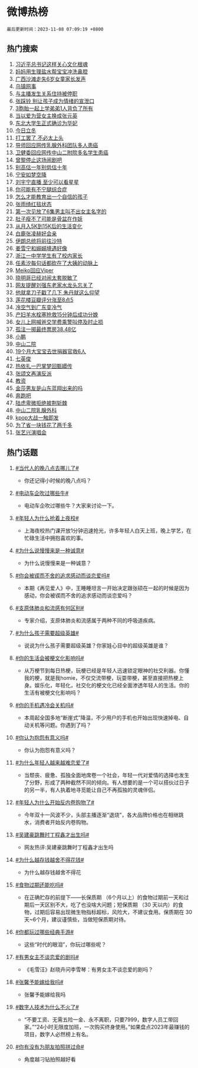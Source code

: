 # 微博热榜

`最后更新时间：2023-11-08 07:09:19 +0800`

## 热门搜索

1. [习近平总书记这样关心文化根魂](https://m.weibo.cn/search?containerid=100103type%3D1%26t%3D10%26q%3D%23%E4%B9%A0%E8%BF%91%E5%B9%B3%E6%80%BB%E4%B9%A6%E8%AE%B0%E8%BF%99%E6%A0%B7%E5%85%B3%E5%BF%83%E6%96%87%E5%8C%96%E6%A0%B9%E9%AD%82%23&stream_entry_id=51&isnewpage=1&extparam=seat%3D1%26stream_entry_id%3D51%26cate%3D10103%26q%3D%2523%25E4%25B9%25A0%25E8%25BF%2591%25E5%25B9%25B3%25E6%2580%25BB%25E4%25B9%25A6%25E8%25AE%25B0%25E8%25BF%2599%25E6%25A0%25B7%25E5%2585%25B3%25E5%25BF%2583%25E6%2596%2587%25E5%258C%2596%25E6%25A0%25B9%25E9%25AD%2582%2523%26filter_type%3Drealtimehot%26c_type%3D51%26pos%3D0%26dgr%3D0%26display_time%3D1699398558%26pre_seqid%3D169939855834401488184)
1. [妈妈用生理盐水帮宝宝冲洗鼻腔](https://m.weibo.cn/search?containerid=100103type%3D1%26t%3D10%26q%3D%E5%A6%88%E5%A6%88%E7%94%A8%E7%94%9F%E7%90%86%E7%9B%90%E6%B0%B4%E5%B8%AE%E5%AE%9D%E5%AE%9D%E5%86%B2%E6%B4%97%E9%BC%BB%E8%85%94&stream_entry_id=31&isnewpage=1&extparam=seat%3D1%26lcate%3D5001%26band_rank%3D1%26filter_type%3Drealtimehot%26c_type%3D31%26stream_entry_id%3D31%26dgr%3D0%26cate%3D5001%26q%3D%25E5%25A6%2588%25E5%25A6%2588%25E7%2594%25A8%25E7%2594%259F%25E7%2590%2586%25E7%259B%2590%25E6%25B0%25B4%25E5%25B8%25AE%25E5%25AE%259D%25E5%25AE%259D%25E5%2586%25B2%25E6%25B4%2597%25E9%25BC%25BB%25E8%2585%2594%26realpos%3D1%26flag%3D2%26pos%3D0%26display_time%3D1699398558%26pre_seqid%3D169939855834401488184)
1. [广西沙滩走失6岁女童家长发声](https://m.weibo.cn/search?containerid=100103type%3D1%26t%3D10%26q%3D%23%E5%B9%BF%E8%A5%BF%E6%B2%99%E6%BB%A9%E8%B5%B0%E5%A4%B16%E5%B2%81%E5%A5%B3%E7%AB%A5%E5%AE%B6%E9%95%BF%E5%8F%91%E5%A3%B0%23&stream_entry_id=31&isnewpage=1&extparam=seat%3D1%26lcate%3D5001%26band_rank%3D2%26filter_type%3Drealtimehot%26c_type%3D31%26stream_entry_id%3D31%26dgr%3D0%26cate%3D5001%26q%3D%2523%25E5%25B9%25BF%25E8%25A5%25BF%25E6%25B2%2599%25E6%25BB%25A9%25E8%25B5%25B0%25E5%25A4%25B16%25E5%25B2%2581%25E5%25A5%25B3%25E7%25AB%25A5%25E5%25AE%25B6%25E9%2595%25BF%25E5%258F%2591%25E5%25A3%25B0%2523%26realpos%3D2%26flag%3D2%26pos%3D1%26display_time%3D1699398558%26pre_seqid%3D169939855834401488184)
1. [乌镇网事](https://m.weibo.cn/search?containerid=100103type%3D1%26t%3D10%26q%3D%23%E4%B9%8C%E9%95%87%E7%BD%91%E4%BA%8B%23&stream_entry_id=31&isnewpage=1&extparam=seat%3D1%26lcate%3D5001%26band_rank%3D3%26filter_type%3Drealtimehot%26c_type%3D31%26stream_entry_id%3D31%26dgr%3D0%26cate%3D5001%26q%3D%2523%25E4%25B9%258C%25E9%2595%2587%25E7%25BD%2591%25E4%25BA%258B%2523%26realpos%3D3%26flag%3D0%26pos%3D2%26display_time%3D1699398558%26pre_seqid%3D169939855834401488184)
1. [与主播发生关系住持被停职](https://m.weibo.cn/search?containerid=100103type%3D1%26t%3D10%26q%3D%23%E4%B8%8E%E4%B8%BB%E6%92%AD%E5%8F%91%E7%94%9F%E5%85%B3%E7%B3%BB%E4%BD%8F%E6%8C%81%E8%A2%AB%E5%81%9C%E8%81%8C%23&stream_entry_id=31&isnewpage=1&extparam=seat%3D1%26lcate%3D5001%26band_rank%3D4%26filter_type%3Drealtimehot%26c_type%3D31%26stream_entry_id%3D31%26dgr%3D0%26cate%3D5001%26q%3D%2523%25E4%25B8%258E%25E4%25B8%25BB%25E6%2592%25AD%25E5%258F%2591%25E7%2594%259F%25E5%2585%25B3%25E7%25B3%25BB%25E4%25BD%258F%25E6%258C%2581%25E8%25A2%25AB%25E5%2581%259C%25E8%2581%258C%2523%26realpos%3D4%26flag%3D2%26pos%3D3%26display_time%3D1699398558%26pre_seqid%3D169939855834401488184)
1. [张踩铃 别让孩子成为情绪的宣泄口](https://m.weibo.cn/search?containerid=100103type%3D1%26t%3D10%26q%3D%E5%BC%A0%E8%B8%A9%E9%93%83+%E5%88%AB%E8%AE%A9%E5%AD%A9%E5%AD%90%E6%88%90%E4%B8%BA%E6%83%85%E7%BB%AA%E7%9A%84%E5%AE%A3%E6%B3%84%E5%8F%A3&stream_entry_id=31&isnewpage=1&extparam=seat%3D1%26lcate%3D5001%26band_rank%3D5%26filter_type%3Drealtimehot%26c_type%3D31%26stream_entry_id%3D31%26dgr%3D0%26cate%3D5001%26q%3D%25E5%25BC%25A0%25E8%25B8%25A9%25E9%2593%2583%2520%25E5%2588%25AB%25E8%25AE%25A9%25E5%25AD%25A9%25E5%25AD%2590%25E6%2588%2590%25E4%25B8%25BA%25E6%2583%2585%25E7%25BB%25AA%25E7%259A%2584%25E5%25AE%25A3%25E6%25B3%2584%25E5%258F%25A3%26realpos%3D5%26flag%3D1%26pos%3D4%26display_time%3D1699398558%26pre_seqid%3D169939855834401488184)
1. [3胞胎一起上学弟弟1人背负了所有](https://m.weibo.cn/search?containerid=100103type%3D1%26t%3D10%26q%3D%233%E8%83%9E%E8%83%8E%E4%B8%80%E8%B5%B7%E4%B8%8A%E5%AD%A6%E5%BC%9F%E5%BC%9F1%E4%BA%BA%E8%83%8C%E8%B4%9F%E4%BA%86%E6%89%80%E6%9C%89%23&stream_entry_id=31&isnewpage=1&extparam=seat%3D1%26lcate%3D5001%26band_rank%3D6%26filter_type%3Drealtimehot%26c_type%3D31%26stream_entry_id%3D31%26dgr%3D0%26cate%3D5001%26q%3D%25233%25E8%2583%259E%25E8%2583%258E%25E4%25B8%2580%25E8%25B5%25B7%25E4%25B8%258A%25E5%25AD%25A6%25E5%25BC%259F%25E5%25BC%259F1%25E4%25BA%25BA%25E8%2583%258C%25E8%25B4%259F%25E4%25BA%2586%25E6%2589%2580%25E6%259C%2589%2523%26realpos%3D6%26flag%3D32768%26pos%3D5%26display_time%3D1699398558%26pre_seqid%3D169939855834401488184)
1. [当以爱为营女主换成张元英](https://m.weibo.cn/search?containerid=100103type%3D1%26t%3D10%26q%3D%23%E5%BD%93%E4%BB%A5%E7%88%B1%E4%B8%BA%E8%90%A5%E5%A5%B3%E4%B8%BB%E6%8D%A2%E6%88%90%E5%BC%A0%E5%85%83%E8%8B%B1%23&stream_entry_id=31&isnewpage=1&extparam=seat%3D1%26lcate%3D5001%26band_rank%3D7%26filter_type%3Drealtimehot%26c_type%3D31%26stream_entry_id%3D31%26dgr%3D0%26cate%3D5001%26q%3D%2523%25E5%25BD%2593%25E4%25BB%25A5%25E7%2588%25B1%25E4%25B8%25BA%25E8%2590%25A5%25E5%25A5%25B3%25E4%25B8%25BB%25E6%258D%25A2%25E6%2588%2590%25E5%25BC%25A0%25E5%2585%2583%25E8%258B%25B1%2523%26realpos%3D7%26flag%3D2%26pos%3D6%26display_time%3D1699398558%26pre_seqid%3D169939855834401488184)
1. [东北大学生正式确诊为华妃](https://m.weibo.cn/search?containerid=100103type%3D1%26t%3D10%26q%3D%23%E4%B8%9C%E5%8C%97%E5%A4%A7%E5%AD%A6%E7%94%9F%E6%AD%A3%E5%BC%8F%E7%A1%AE%E8%AF%8A%E4%B8%BA%E5%8D%8E%E5%A6%83%23&stream_entry_id=31&isnewpage=1&extparam=seat%3D1%26lcate%3D5001%26band_rank%3D8%26filter_type%3Drealtimehot%26c_type%3D31%26stream_entry_id%3D31%26dgr%3D0%26cate%3D5001%26q%3D%2523%25E4%25B8%259C%25E5%258C%2597%25E5%25A4%25A7%25E5%25AD%25A6%25E7%2594%259F%25E6%25AD%25A3%25E5%25BC%258F%25E7%25A1%25AE%25E8%25AF%258A%25E4%25B8%25BA%25E5%258D%258E%25E5%25A6%2583%2523%26realpos%3D8%26flag%3D0%26pos%3D7%26display_time%3D1699398558%26pre_seqid%3D169939855834401488184)
1. [今日立冬](https://m.weibo.cn/search?containerid=100103type%3D1%26t%3D10%26q%3D%E4%BB%8A%E6%97%A5%E7%AB%8B%E5%86%AC&stream_entry_id=31&isnewpage=1&extparam=seat%3D1%26lcate%3D5001%26band_rank%3D9%26filter_type%3Drealtimehot%26c_type%3D31%26stream_entry_id%3D31%26dgr%3D0%26cate%3D5001%26q%3D%25E4%25BB%258A%25E6%2597%25A5%25E7%25AB%258B%25E5%2586%25AC%26realpos%3D9%26flag%3D1%26pos%3D8%26display_time%3D1699398558%26pre_seqid%3D169939855834401488184)
1. [打工罢了 不必太上头](https://m.weibo.cn/search?containerid=100103type%3D1%26t%3D10%26q%3D%E6%89%93%E5%B7%A5%E7%BD%A2%E4%BA%86+%E4%B8%8D%E5%BF%85%E5%A4%AA%E4%B8%8A%E5%A4%B4&stream_entry_id=31&isnewpage=1&extparam=seat%3D1%26lcate%3D5001%26band_rank%3D10%26filter_type%3Drealtimehot%26c_type%3D31%26stream_entry_id%3D31%26dgr%3D0%26cate%3D5001%26q%3D%25E6%2589%2593%25E5%25B7%25A5%25E7%25BD%25A2%25E4%25BA%2586%2520%25E4%25B8%258D%25E5%25BF%2585%25E5%25A4%25AA%25E4%25B8%258A%25E5%25A4%25B4%26realpos%3D10%26flag%3D0%26pos%3D9%26display_time%3D1699398558%26pre_seqid%3D169939855834401488184)
1. [导师回应网传乳腺外科团队多人患癌](https://m.weibo.cn/search?containerid=100103type%3D1%26t%3D10%26q%3D%23%E5%AF%BC%E5%B8%88%E5%9B%9E%E5%BA%94%E7%BD%91%E4%BC%A0%E4%B9%B3%E8%85%BA%E5%A4%96%E7%A7%91%E5%9B%A2%E9%98%9F%E5%A4%9A%E4%BA%BA%E6%82%A3%E7%99%8C%23&stream_entry_id=31&isnewpage=1&extparam=seat%3D1%26lcate%3D5001%26band_rank%3D11%26filter_type%3Drealtimehot%26c_type%3D31%26stream_entry_id%3D31%26dgr%3D0%26cate%3D5001%26q%3D%2523%25E5%25AF%25BC%25E5%25B8%2588%25E5%259B%259E%25E5%25BA%2594%25E7%25BD%2591%25E4%25BC%25A0%25E4%25B9%25B3%25E8%2585%25BA%25E5%25A4%2596%25E7%25A7%2591%25E5%259B%25A2%25E9%2598%259F%25E5%25A4%259A%25E4%25BA%25BA%25E6%2582%25A3%25E7%2599%258C%2523%26realpos%3D11%26flag%3D2%26pos%3D10%26display_time%3D1699398558%26pre_seqid%3D169939855834401488184)
1. [卫健委回应网传中山二附院多名学生患癌](https://m.weibo.cn/search?containerid=100103type%3D1%26t%3D10%26q%3D%23%E5%8D%AB%E5%81%A5%E5%A7%94%E5%9B%9E%E5%BA%94%E7%BD%91%E4%BC%A0%E4%B8%AD%E5%B1%B1%E4%BA%8C%E9%99%84%E9%99%A2%E5%A4%9A%E5%90%8D%E5%AD%A6%E7%94%9F%E6%82%A3%E7%99%8C%23&stream_entry_id=31&isnewpage=1&extparam=seat%3D1%26lcate%3D5001%26band_rank%3D12%26filter_type%3Drealtimehot%26c_type%3D31%26stream_entry_id%3D31%26dgr%3D0%26cate%3D5001%26q%3D%2523%25E5%258D%25AB%25E5%2581%25A5%25E5%25A7%2594%25E5%259B%259E%25E5%25BA%2594%25E7%25BD%2591%25E4%25BC%25A0%25E4%25B8%25AD%25E5%25B1%25B1%25E4%25BA%258C%25E9%2599%2584%25E9%2599%25A2%25E5%25A4%259A%25E5%2590%258D%25E5%25AD%25A6%25E7%2594%259F%25E6%2582%25A3%25E7%2599%258C%2523%26realpos%3D12%26flag%3D2%26pos%3D11%26display_time%3D1699398558%26pre_seqid%3D169939855834401488184)
1. [曾黎停止这场闹剧吧](https://m.weibo.cn/search?containerid=100103type%3D1%26t%3D10%26q%3D%23%E6%9B%BE%E9%BB%8E%E5%81%9C%E6%AD%A2%E8%BF%99%E5%9C%BA%E9%97%B9%E5%89%A7%E5%90%A7%23&stream_entry_id=31&isnewpage=1&extparam=seat%3D1%26lcate%3D5001%26band_rank%3D13%26filter_type%3Drealtimehot%26c_type%3D31%26stream_entry_id%3D31%26dgr%3D0%26cate%3D5001%26q%3D%2523%25E6%259B%25BE%25E9%25BB%258E%25E5%2581%259C%25E6%25AD%25A2%25E8%25BF%2599%25E5%259C%25BA%25E9%2597%25B9%25E5%2589%25A7%25E5%2590%25A7%2523%26realpos%3D13%26flag%3D2%26pos%3D12%26display_time%3D1699398558%26pre_seqid%3D169939855834401488184)
1. [别高估一年别低估十年](https://m.weibo.cn/search?containerid=100103type%3D1%26t%3D10%26q%3D%E5%88%AB%E9%AB%98%E4%BC%B0%E4%B8%80%E5%B9%B4%E5%88%AB%E4%BD%8E%E4%BC%B0%E5%8D%81%E5%B9%B4&stream_entry_id=31&isnewpage=1&extparam=seat%3D1%26lcate%3D5001%26band_rank%3D14%26filter_type%3Drealtimehot%26c_type%3D31%26stream_entry_id%3D31%26dgr%3D0%26cate%3D5001%26q%3D%25E5%2588%25AB%25E9%25AB%2598%25E4%25BC%25B0%25E4%25B8%2580%25E5%25B9%25B4%25E5%2588%25AB%25E4%25BD%258E%25E4%25BC%25B0%25E5%258D%2581%25E5%25B9%25B4%26realpos%3D14%26flag%3D1%26pos%3D13%26display_time%3D1699398558%26pre_seqid%3D169939855834401488184)
1. [宁安如梦空降](https://m.weibo.cn/search?containerid=100103type%3D1%26t%3D10%26q%3D%23%E5%AE%81%E5%AE%89%E5%A6%82%E6%A2%A6%E7%A9%BA%E9%99%8D%23&stream_entry_id=31&isnewpage=1&extparam=seat%3D1%26lcate%3D5001%26band_rank%3D15%26filter_type%3Drealtimehot%26c_type%3D31%26stream_entry_id%3D31%26dgr%3D0%26cate%3D5001%26q%3D%2523%25E5%25AE%2581%25E5%25AE%2589%25E5%25A6%2582%25E6%25A2%25A6%25E7%25A9%25BA%25E9%2599%258D%2523%26realpos%3D15%26flag%3D0%26pos%3D14%26display_time%3D1699398558%26pre_seqid%3D169939855834401488184)
1. [刘宇宁直播 至少可以看星星](https://m.weibo.cn/search?containerid=100103type%3D1%26t%3D10%26q%3D%E5%88%98%E5%AE%87%E5%AE%81%E7%9B%B4%E6%92%AD+%E8%87%B3%E5%B0%91%E5%8F%AF%E4%BB%A5%E7%9C%8B%E6%98%9F%E6%98%9F&stream_entry_id=31&isnewpage=1&extparam=seat%3D1%26lcate%3D5001%26band_rank%3D16%26filter_type%3Drealtimehot%26c_type%3D31%26stream_entry_id%3D31%26dgr%3D0%26cate%3D5001%26q%3D%25E5%2588%2598%25E5%25AE%2587%25E5%25AE%2581%25E7%259B%25B4%25E6%2592%25AD%2520%25E8%2587%25B3%25E5%25B0%2591%25E5%258F%25AF%25E4%25BB%25A5%25E7%259C%258B%25E6%2598%259F%25E6%2598%259F%26realpos%3D16%26flag%3D0%26pos%3D15%26display_time%3D1699398558%26pre_seqid%3D169939855834401488184)
1. [你可能有不宁腿综合症](https://m.weibo.cn/search?containerid=100103type%3D1%26t%3D10%26q%3D%E4%BD%A0%E5%8F%AF%E8%83%BD%E6%9C%89%E4%B8%8D%E5%AE%81%E8%85%BF%E7%BB%BC%E5%90%88%E7%97%87&stream_entry_id=31&isnewpage=1&extparam=seat%3D1%26lcate%3D5001%26band_rank%3D17%26filter_type%3Drealtimehot%26c_type%3D31%26stream_entry_id%3D31%26dgr%3D0%26cate%3D5001%26q%3D%25E4%25BD%25A0%25E5%258F%25AF%25E8%2583%25BD%25E6%259C%2589%25E4%25B8%258D%25E5%25AE%2581%25E8%2585%25BF%25E7%25BB%25BC%25E5%2590%2588%25E7%2597%2587%26realpos%3D17%26flag%3D0%26pos%3D16%26display_time%3D1699398558%26pre_seqid%3D169939855834401488184)
1. [怎么才能教育出一个自信的孩子](https://m.weibo.cn/search?containerid=100103type%3D1%26t%3D10%26q%3D%E6%80%8E%E4%B9%88%E6%89%8D%E8%83%BD%E6%95%99%E8%82%B2%E5%87%BA%E4%B8%80%E4%B8%AA%E8%87%AA%E4%BF%A1%E7%9A%84%E5%AD%A9%E5%AD%90&stream_entry_id=31&isnewpage=1&extparam=seat%3D1%26lcate%3D5001%26band_rank%3D18%26filter_type%3Drealtimehot%26c_type%3D31%26stream_entry_id%3D31%26dgr%3D0%26cate%3D5001%26q%3D%25E6%2580%258E%25E4%25B9%2588%25E6%2589%258D%25E8%2583%25BD%25E6%2595%2599%25E8%2582%25B2%25E5%2587%25BA%25E4%25B8%2580%25E4%25B8%25AA%25E8%2587%25AA%25E4%25BF%25A1%25E7%259A%2584%25E5%25AD%25A9%25E5%25AD%2590%26realpos%3D18%26flag%3D0%26pos%3D17%26display_time%3D1699398558%26pre_seqid%3D169939855834401488184)
1. [张雨绮红毯状态](https://m.weibo.cn/search?containerid=100103type%3D1%26t%3D10%26q%3D%E5%BC%A0%E9%9B%A8%E7%BB%AE%E7%BA%A2%E6%AF%AF%E7%8A%B6%E6%80%81&stream_entry_id=31&isnewpage=1&extparam=seat%3D1%26lcate%3D5001%26band_rank%3D19%26filter_type%3Drealtimehot%26c_type%3D31%26stream_entry_id%3D31%26dgr%3D0%26cate%3D5001%26q%3D%25E5%25BC%25A0%25E9%259B%25A8%25E7%25BB%25AE%25E7%25BA%25A2%25E6%25AF%25AF%25E7%258A%25B6%25E6%2580%2581%26realpos%3D19%26flag%3D1%26pos%3D18%26display_time%3D1699398558%26pre_seqid%3D169939855834401488184)
1. [第一次见放了6集男主叫不出女主名字的](https://m.weibo.cn/search?containerid=100103type%3D1%26t%3D10%26q%3D%23%E7%AC%AC%E4%B8%80%E6%AC%A1%E8%A7%81%E6%94%BE%E4%BA%866%E9%9B%86%E7%94%B7%E4%B8%BB%E5%8F%AB%E4%B8%8D%E5%87%BA%E5%A5%B3%E4%B8%BB%E5%90%8D%E5%AD%97%E7%9A%84%23&stream_entry_id=31&isnewpage=1&extparam=seat%3D1%26lcate%3D5001%26band_rank%3D20%26filter_type%3Drealtimehot%26c_type%3D31%26stream_entry_id%3D31%26dgr%3D0%26cate%3D5001%26q%3D%2523%25E7%25AC%25AC%25E4%25B8%2580%25E6%25AC%25A1%25E8%25A7%2581%25E6%2594%25BE%25E4%25BA%25866%25E9%259B%2586%25E7%2594%25B7%25E4%25B8%25BB%25E5%258F%25AB%25E4%25B8%258D%25E5%2587%25BA%25E5%25A5%25B3%25E4%25B8%25BB%25E5%2590%258D%25E5%25AD%2597%25E7%259A%2584%2523%26realpos%3D20%26flag%3D0%26pos%3D19%26display_time%3D1699398558%26pre_seqid%3D169939855834401488184)
1. [肚子瘦不了可能是骨盆在作妖](https://m.weibo.cn/search?containerid=100103type%3D1%26t%3D10%26q%3D%23%E8%82%9A%E5%AD%90%E7%98%A6%E4%B8%8D%E4%BA%86%E5%8F%AF%E8%83%BD%E6%98%AF%E9%AA%A8%E7%9B%86%E5%9C%A8%E4%BD%9C%E5%A6%96%23&stream_entry_id=31&isnewpage=1&extparam=seat%3D1%26lcate%3D5001%26band_rank%3D21%26filter_type%3Drealtimehot%26c_type%3D31%26stream_entry_id%3D31%26dgr%3D0%26cate%3D5001%26q%3D%2523%25E8%2582%259A%25E5%25AD%2590%25E7%2598%25A6%25E4%25B8%258D%25E4%25BA%2586%25E5%258F%25AF%25E8%2583%25BD%25E6%2598%25AF%25E9%25AA%25A8%25E7%259B%2586%25E5%259C%25A8%25E4%25BD%259C%25E5%25A6%2596%2523%26realpos%3D21%26flag%3D0%26pos%3D20%26display_time%3D1699398558%26pre_seqid%3D169939855834401488184)
1. [从月入5K到15K后的生活变化](https://m.weibo.cn/search?containerid=100103type%3D1%26t%3D10%26q%3D%23%E4%BB%8E%E6%9C%88%E5%85%A55K%E5%88%B015K%E5%90%8E%E7%9A%84%E7%94%9F%E6%B4%BB%E5%8F%98%E5%8C%96%23&stream_entry_id=31&isnewpage=1&extparam=seat%3D1%26lcate%3D5001%26band_rank%3D22%26filter_type%3Drealtimehot%26c_type%3D31%26stream_entry_id%3D31%26dgr%3D0%26cate%3D5001%26q%3D%2523%25E4%25BB%258E%25E6%259C%2588%25E5%2585%25A55K%25E5%2588%25B015K%25E5%2590%258E%25E7%259A%2584%25E7%2594%259F%25E6%25B4%25BB%25E5%258F%2598%25E5%258C%2596%2523%26realpos%3D22%26flag%3D0%26pos%3D21%26display_time%3D1699398558%26pre_seqid%3D169939855834401488184)
1. [白鹿张凌赫好会亲](https://m.weibo.cn/search?containerid=100103type%3D1%26t%3D10%26q%3D%23%E7%99%BD%E9%B9%BF%E5%BC%A0%E5%87%8C%E8%B5%AB%E5%A5%BD%E4%BC%9A%E4%BA%B2%23&stream_entry_id=31&isnewpage=1&extparam=seat%3D1%26lcate%3D5001%26band_rank%3D23%26filter_type%3Drealtimehot%26c_type%3D31%26stream_entry_id%3D31%26dgr%3D0%26cate%3D5001%26q%3D%2523%25E7%2599%25BD%25E9%25B9%25BF%25E5%25BC%25A0%25E5%2587%258C%25E8%25B5%25AB%25E5%25A5%25BD%25E4%25BC%259A%25E4%25BA%25B2%2523%26realpos%3D23%26flag%3D0%26pos%3D22%26display_time%3D1699398558%26pre_seqid%3D169939855834401488184)
1. [伊朗总统将前往沙特](https://m.weibo.cn/search?containerid=100103type%3D1%26t%3D10%26q%3D%23%E4%BC%8A%E6%9C%97%E6%80%BB%E7%BB%9F%E5%B0%86%E5%89%8D%E5%BE%80%E6%B2%99%E7%89%B9%23&stream_entry_id=31&isnewpage=1&extparam=seat%3D1%26lcate%3D5001%26band_rank%3D24%26filter_type%3Drealtimehot%26c_type%3D31%26stream_entry_id%3D31%26dgr%3D0%26cate%3D5001%26q%3D%2523%25E4%25BC%258A%25E6%259C%2597%25E6%2580%25BB%25E7%25BB%259F%25E5%25B0%2586%25E5%2589%258D%25E5%25BE%2580%25E6%25B2%2599%25E7%2589%25B9%2523%26realpos%3D24%26flag%3D0%26pos%3D23%26display_time%3D1699398558%26pre_seqid%3D169939855834401488184)
1. [姜雪宁和嫋嫋境遇好像](https://m.weibo.cn/search?containerid=100103type%3D1%26t%3D10%26q%3D%23%E5%A7%9C%E9%9B%AA%E5%AE%81%E5%92%8C%E5%AB%8B%E5%AB%8B%E5%A2%83%E9%81%87%E5%A5%BD%E5%83%8F%23&stream_entry_id=31&isnewpage=1&extparam=seat%3D1%26lcate%3D5001%26band_rank%3D25%26filter_type%3Drealtimehot%26c_type%3D31%26stream_entry_id%3D31%26dgr%3D0%26cate%3D5001%26q%3D%2523%25E5%25A7%259C%25E9%259B%25AA%25E5%25AE%2581%25E5%2592%258C%25E5%25AB%258B%25E5%25AB%258B%25E5%25A2%2583%25E9%2581%2587%25E5%25A5%25BD%25E5%2583%258F%2523%26realpos%3D25%26flag%3D0%26pos%3D24%26display_time%3D1699398558%26pre_seqid%3D169939855834401488184)
1. [浙江一中学学生有了校内家长](https://m.weibo.cn/search?containerid=100103type%3D1%26t%3D10%26q%3D%23%E6%B5%99%E6%B1%9F%E4%B8%80%E4%B8%AD%E5%AD%A6%E5%AD%A6%E7%94%9F%E6%9C%89%E4%BA%86%E6%A0%A1%E5%86%85%E5%AE%B6%E9%95%BF%23&stream_entry_id=31&isnewpage=1&extparam=seat%3D1%26lcate%3D5001%26band_rank%3D26%26filter_type%3Drealtimehot%26c_type%3D31%26stream_entry_id%3D31%26dgr%3D0%26cate%3D5001%26q%3D%2523%25E6%25B5%2599%25E6%25B1%259F%25E4%25B8%2580%25E4%25B8%25AD%25E5%25AD%25A6%25E5%25AD%25A6%25E7%2594%259F%25E6%259C%2589%25E4%25BA%2586%25E6%25A0%25A1%25E5%2586%2585%25E5%25AE%25B6%25E9%2595%25BF%2523%26realpos%3D26%26flag%3D32768%26pos%3D25%26display_time%3D1699398558%26pre_seqid%3D169939855834401488184)
1. [任素汐每句话都砍在了大姨的动脉上](https://m.weibo.cn/search?containerid=100103type%3D1%26t%3D10%26q%3D%E4%BB%BB%E7%B4%A0%E6%B1%90%E6%AF%8F%E5%8F%A5%E8%AF%9D%E9%83%BD%E7%A0%8D%E5%9C%A8%E4%BA%86%E5%A4%A7%E5%A7%A8%E7%9A%84%E5%8A%A8%E8%84%89%E4%B8%8A&stream_entry_id=31&isnewpage=1&extparam=seat%3D1%26lcate%3D5001%26band_rank%3D27%26filter_type%3Drealtimehot%26c_type%3D31%26stream_entry_id%3D31%26dgr%3D0%26cate%3D5001%26q%3D%25E4%25BB%25BB%25E7%25B4%25A0%25E6%25B1%2590%25E6%25AF%258F%25E5%258F%25A5%25E8%25AF%259D%25E9%2583%25BD%25E7%25A0%258D%25E5%259C%25A8%25E4%25BA%2586%25E5%25A4%25A7%25E5%25A7%25A8%25E7%259A%2584%25E5%258A%25A8%25E8%2584%2589%25E4%25B8%258A%26realpos%3D27%26flag%3D1%26pos%3D26%26display_time%3D1699398558%26pre_seqid%3D169939855834401488184)
1. [Meiko回应Viper](https://m.weibo.cn/search?containerid=100103type%3D1%26t%3D10%26q%3D%23Meiko%E5%9B%9E%E5%BA%94Viper%23&stream_entry_id=31&isnewpage=1&extparam=seat%3D1%26lcate%3D5001%26band_rank%3D28%26filter_type%3Drealtimehot%26c_type%3D31%26stream_entry_id%3D31%26dgr%3D0%26cate%3D5001%26q%3D%2523Meiko%25E5%259B%259E%25E5%25BA%2594Viper%2523%26realpos%3D28%26flag%3D0%26pos%3D27%26display_time%3D1699398558%26pre_seqid%3D169939855834401488184)
1. [晓明哥已经对闹太套脱敏了](https://m.weibo.cn/search?containerid=100103type%3D1%26t%3D10%26q%3D%E6%99%93%E6%98%8E%E5%93%A5%E5%B7%B2%E7%BB%8F%E5%AF%B9%E9%97%B9%E5%A4%AA%E5%A5%97%E8%84%B1%E6%95%8F%E4%BA%86&stream_entry_id=31&isnewpage=1&extparam=seat%3D1%26lcate%3D5001%26band_rank%3D29%26filter_type%3Drealtimehot%26c_type%3D31%26stream_entry_id%3D31%26dgr%3D0%26cate%3D5001%26q%3D%25E6%2599%2593%25E6%2598%258E%25E5%2593%25A5%25E5%25B7%25B2%25E7%25BB%258F%25E5%25AF%25B9%25E9%2597%25B9%25E5%25A4%25AA%25E5%25A5%2597%25E8%2584%25B1%25E6%2595%258F%25E4%25BA%2586%26realpos%3D29%26flag%3D0%26pos%3D28%26display_time%3D1699398558%26pre_seqid%3D169939855834401488184)
1. [网友提醒刘强东老家水龙头忘关了](https://m.weibo.cn/search?containerid=100103type%3D1%26t%3D10%26q%3D%23%E7%BD%91%E5%8F%8B%E6%8F%90%E9%86%92%E5%88%98%E5%BC%BA%E4%B8%9C%E8%80%81%E5%AE%B6%E6%B0%B4%E9%BE%99%E5%A4%B4%E5%BF%98%E5%85%B3%E4%BA%86%23&stream_entry_id=31&isnewpage=1&extparam=seat%3D1%26lcate%3D5001%26band_rank%3D30%26filter_type%3Drealtimehot%26c_type%3D31%26stream_entry_id%3D31%26dgr%3D0%26cate%3D5001%26q%3D%2523%25E7%25BD%2591%25E5%258F%258B%25E6%258F%2590%25E9%2586%2592%25E5%2588%2598%25E5%25BC%25BA%25E4%25B8%259C%25E8%2580%2581%25E5%25AE%25B6%25E6%25B0%25B4%25E9%25BE%2599%25E5%25A4%25B4%25E5%25BF%2598%25E5%2585%25B3%25E4%25BA%2586%2523%26realpos%3D30%26flag%3D0%26pos%3D29%26display_time%3D1699398558%26pre_seqid%3D169939855834401488184)
1. [他就拿刀子戳了几下 朱丹就这么仰望](https://m.weibo.cn/search?containerid=100103type%3D1%26t%3D10%26q%3D%E4%BB%96%E5%B0%B1%E6%8B%BF%E5%88%80%E5%AD%90%E6%88%B3%E4%BA%86%E5%87%A0%E4%B8%8B+%E6%9C%B1%E4%B8%B9%E5%B0%B1%E8%BF%99%E4%B9%88%E4%BB%B0%E6%9C%9B&stream_entry_id=31&isnewpage=1&extparam=seat%3D1%26lcate%3D5001%26band_rank%3D31%26filter_type%3Drealtimehot%26c_type%3D31%26stream_entry_id%3D31%26dgr%3D0%26cate%3D5001%26q%3D%25E4%25BB%2596%25E5%25B0%25B1%25E6%258B%25BF%25E5%2588%2580%25E5%25AD%2590%25E6%2588%25B3%25E4%25BA%2586%25E5%2587%25A0%25E4%25B8%258B%2520%25E6%259C%25B1%25E4%25B8%25B9%25E5%25B0%25B1%25E8%25BF%2599%25E4%25B9%2588%25E4%25BB%25B0%25E6%259C%259B%26realpos%3D31%26flag%3D0%26pos%3D30%26display_time%3D1699398558%26pre_seqid%3D169939855834401488184)
1. [莲花楼豆瓣评分涨至8点5](https://m.weibo.cn/search?containerid=100103type%3D1%26t%3D10%26q%3D%E8%8E%B2%E8%8A%B1%E6%A5%BC%E8%B1%86%E7%93%A3%E8%AF%84%E5%88%86%E6%B6%A8%E8%87%B38%E7%82%B95&stream_entry_id=31&isnewpage=1&extparam=seat%3D1%26lcate%3D5001%26band_rank%3D32%26filter_type%3Drealtimehot%26c_type%3D31%26stream_entry_id%3D31%26dgr%3D0%26cate%3D5001%26q%3D%25E8%258E%25B2%25E8%258A%25B1%25E6%25A5%25BC%25E8%25B1%2586%25E7%2593%25A3%25E8%25AF%2584%25E5%2588%2586%25E6%25B6%25A8%25E8%2587%25B38%25E7%2582%25B95%26realpos%3D32%26flag%3D0%26pos%3D31%26display_time%3D1699398558%26pre_seqid%3D169939855834401488184)
1. [冷空气到广东变冷气](https://m.weibo.cn/search?containerid=100103type%3D1%26t%3D10%26q%3D%23%E5%86%B7%E7%A9%BA%E6%B0%94%E5%88%B0%E5%B9%BF%E4%B8%9C%E5%8F%98%E5%86%B7%E6%B0%94%23&stream_entry_id=31&isnewpage=1&extparam=seat%3D1%26lcate%3D5001%26band_rank%3D33%26filter_type%3Drealtimehot%26c_type%3D31%26stream_entry_id%3D31%26dgr%3D0%26cate%3D5001%26q%3D%2523%25E5%2586%25B7%25E7%25A9%25BA%25E6%25B0%2594%25E5%2588%25B0%25E5%25B9%25BF%25E4%25B8%259C%25E5%258F%2598%25E5%2586%25B7%25E6%25B0%2594%2523%26realpos%3D33%26flag%3D0%26pos%3D32%26display_time%3D1699398558%26pre_seqid%3D169939855834401488184)
1. [产妇羊水栓塞抢救15分钟后成功分娩](https://m.weibo.cn/search?containerid=100103type%3D1%26t%3D10%26q%3D%23%E4%BA%A7%E5%A6%87%E7%BE%8A%E6%B0%B4%E6%A0%93%E5%A1%9E%E6%8A%A2%E6%95%9115%E5%88%86%E9%92%9F%E5%90%8E%E6%88%90%E5%8A%9F%E5%88%86%E5%A8%A9%23&stream_entry_id=31&isnewpage=1&extparam=seat%3D1%26lcate%3D5001%26band_rank%3D34%26filter_type%3Drealtimehot%26c_type%3D31%26stream_entry_id%3D31%26dgr%3D0%26cate%3D5001%26q%3D%2523%25E4%25BA%25A7%25E5%25A6%2587%25E7%25BE%258A%25E6%25B0%25B4%25E6%25A0%2593%25E5%25A1%259E%25E6%258A%25A2%25E6%2595%259115%25E5%2588%2586%25E9%2592%259F%25E5%2590%258E%25E6%2588%2590%25E5%258A%259F%25E5%2588%2586%25E5%25A8%25A9%2523%26realpos%3D34%26flag%3D32768%26pos%3D33%26display_time%3D1699398558%26pre_seqid%3D169939855834401488184)
1. [女儿上网喊爸交学费乘警叫停及时止损](https://m.weibo.cn/search?containerid=100103type%3D1%26t%3D10%26q%3D%23%E5%A5%B3%E5%84%BF%E4%B8%8A%E7%BD%91%E5%96%8A%E7%88%B8%E4%BA%A4%E5%AD%A6%E8%B4%B9%E4%B9%98%E8%AD%A6%E5%8F%AB%E5%81%9C%E5%8F%8A%E6%97%B6%E6%AD%A2%E6%8D%9F%23&stream_entry_id=31&isnewpage=1&extparam=seat%3D1%26lcate%3D5001%26band_rank%3D35%26filter_type%3Drealtimehot%26c_type%3D31%26stream_entry_id%3D31%26dgr%3D0%26cate%3D5001%26q%3D%2523%25E5%25A5%25B3%25E5%2584%25BF%25E4%25B8%258A%25E7%25BD%2591%25E5%2596%258A%25E7%2588%25B8%25E4%25BA%25A4%25E5%25AD%25A6%25E8%25B4%25B9%25E4%25B9%2598%25E8%25AD%25A6%25E5%258F%25AB%25E5%2581%259C%25E5%258F%258A%25E6%2597%25B6%25E6%25AD%25A2%25E6%258D%259F%2523%26realpos%3D35%26flag%3D32768%26pos%3D34%26display_time%3D1699398558%26pre_seqid%3D169939855834401488184)
1. [孤注一掷最终票房38.48亿](https://m.weibo.cn/search?containerid=100103type%3D1%26t%3D10%26q%3D%23%E5%AD%A4%E6%B3%A8%E4%B8%80%E6%8E%B7%E6%9C%80%E7%BB%88%E7%A5%A8%E6%88%BF38.48%E4%BA%BF%23&stream_entry_id=31&isnewpage=1&extparam=seat%3D1%26lcate%3D5001%26band_rank%3D36%26filter_type%3Drealtimehot%26c_type%3D31%26stream_entry_id%3D31%26dgr%3D0%26cate%3D5001%26q%3D%2523%25E5%25AD%25A4%25E6%25B3%25A8%25E4%25B8%2580%25E6%258E%25B7%25E6%259C%2580%25E7%25BB%2588%25E7%25A5%25A8%25E6%2588%25BF38.48%25E4%25BA%25BF%2523%26realpos%3D36%26flag%3D0%26pos%3D35%26display_time%3D1699398558%26pre_seqid%3D169939855834401488184)
1. [小鹏](https://m.weibo.cn/search?containerid=100103type%3D1%26t%3D10%26q%3D%E5%B0%8F%E9%B9%8F&stream_entry_id=31&isnewpage=1&extparam=seat%3D1%26lcate%3D5001%26band_rank%3D37%26filter_type%3Drealtimehot%26c_type%3D31%26stream_entry_id%3D31%26dgr%3D0%26cate%3D5001%26q%3D%25E5%25B0%258F%25E9%25B9%258F%26realpos%3D37%26flag%3D0%26pos%3D36%26display_time%3D1699398558%26pre_seqid%3D169939855834401488184)
1. [中山二院](https://m.weibo.cn/search?containerid=100103type%3D1%26t%3D10%26q%3D%E4%B8%AD%E5%B1%B1%E4%BA%8C%E9%99%A2&stream_entry_id=31&isnewpage=1&extparam=seat%3D1%26lcate%3D5001%26band_rank%3D38%26filter_type%3Drealtimehot%26c_type%3D31%26stream_entry_id%3D31%26dgr%3D0%26cate%3D5001%26q%3D%25E4%25B8%25AD%25E5%25B1%25B1%25E4%25BA%258C%25E9%2599%25A2%26realpos%3D38%26flag%3D0%26pos%3D37%26display_time%3D1699398558%26pre_seqid%3D169939855834401488184)
1. [19个月大宝宝去世捐器官救6人](https://m.weibo.cn/search?containerid=100103type%3D1%26t%3D10%26q%3D%2319%E4%B8%AA%E6%9C%88%E5%A4%A7%E5%AE%9D%E5%AE%9D%E5%8E%BB%E4%B8%96%E6%8D%90%E5%99%A8%E5%AE%98%E6%95%916%E4%BA%BA%23&stream_entry_id=31&isnewpage=1&extparam=seat%3D1%26lcate%3D5001%26band_rank%3D39%26filter_type%3Drealtimehot%26c_type%3D31%26stream_entry_id%3D31%26dgr%3D0%26cate%3D5001%26q%3D%252319%25E4%25B8%25AA%25E6%259C%2588%25E5%25A4%25A7%25E5%25AE%259D%25E5%25AE%259D%25E5%258E%25BB%25E4%25B8%2596%25E6%258D%2590%25E5%2599%25A8%25E5%25AE%2598%25E6%2595%25916%25E4%25BA%25BA%2523%26realpos%3D39%26flag%3D32768%26pos%3D38%26display_time%3D1699398558%26pre_seqid%3D169939855834401488184)
1. [七英俊](https://m.weibo.cn/search?containerid=100103type%3D1%26t%3D10%26q%3D%E4%B8%83%E8%8B%B1%E4%BF%8A&stream_entry_id=31&isnewpage=1&extparam=seat%3D1%26lcate%3D5001%26band_rank%3D40%26filter_type%3Drealtimehot%26c_type%3D31%26stream_entry_id%3D31%26dgr%3D0%26cate%3D5001%26q%3D%25E4%25B8%2583%25E8%258B%25B1%25E4%25BF%258A%26realpos%3D40%26flag%3D0%26pos%3D39%26display_time%3D1699398558%26pre_seqid%3D169939855834401488184)
1. [热依扎一巴掌梦回甄嬛传](https://m.weibo.cn/search?containerid=100103type%3D1%26t%3D10%26q%3D%23%E7%83%AD%E4%BE%9D%E6%89%8E%E4%B8%80%E5%B7%B4%E6%8E%8C%E6%A2%A6%E5%9B%9E%E7%94%84%E5%AC%9B%E4%BC%A0%23&stream_entry_id=31&isnewpage=1&extparam=seat%3D1%26lcate%3D5001%26band_rank%3D41%26filter_type%3Drealtimehot%26c_type%3D31%26stream_entry_id%3D31%26dgr%3D0%26cate%3D5001%26q%3D%2523%25E7%2583%25AD%25E4%25BE%259D%25E6%2589%258E%25E4%25B8%2580%25E5%25B7%25B4%25E6%258E%258C%25E6%25A2%25A6%25E5%259B%259E%25E7%2594%2584%25E5%25AC%259B%25E4%25BC%25A0%2523%26realpos%3D41%26flag%3D0%26pos%3D40%26display_time%3D1699398558%26pre_seqid%3D169939855834401488184)
1. [张颂文再演反派](https://m.weibo.cn/search?containerid=100103type%3D1%26t%3D10%26q%3D%23%E5%BC%A0%E9%A2%82%E6%96%87%E5%86%8D%E6%BC%94%E5%8F%8D%E6%B4%BE%23&stream_entry_id=31&isnewpage=1&extparam=seat%3D1%26lcate%3D5001%26band_rank%3D42%26filter_type%3Drealtimehot%26c_type%3D31%26stream_entry_id%3D31%26dgr%3D0%26cate%3D5001%26q%3D%2523%25E5%25BC%25A0%25E9%25A2%2582%25E6%2596%2587%25E5%2586%258D%25E6%25BC%2594%25E5%258F%258D%25E6%25B4%25BE%2523%26realpos%3D42%26flag%3D0%26pos%3D41%26display_time%3D1699398558%26pre_seqid%3D169939855834401488184)
1. [教资](https://m.weibo.cn/search?containerid=100103type%3D1%26t%3D10%26q%3D%E6%95%99%E8%B5%84&stream_entry_id=31&isnewpage=1&extparam=seat%3D1%26lcate%3D5001%26band_rank%3D43%26filter_type%3Drealtimehot%26c_type%3D31%26stream_entry_id%3D31%26dgr%3D0%26cate%3D5001%26q%3D%25E6%2595%2599%25E8%25B5%2584%26realpos%3D43%26flag%3D0%26pos%3D42%26display_time%3D1699398558%26pre_seqid%3D169939855834401488184)
1. [金莎男友是山东蓝翔出来的吗](https://m.weibo.cn/search?containerid=100103type%3D1%26t%3D10%26q%3D%23%E9%87%91%E8%8E%8E%E7%94%B7%E5%8F%8B%E6%98%AF%E5%B1%B1%E4%B8%9C%E8%93%9D%E7%BF%94%E5%87%BA%E6%9D%A5%E7%9A%84%E5%90%97%23&stream_entry_id=31&isnewpage=1&extparam=seat%3D1%26lcate%3D5001%26band_rank%3D44%26filter_type%3Drealtimehot%26c_type%3D31%26stream_entry_id%3D31%26dgr%3D0%26cate%3D5001%26q%3D%2523%25E9%2587%2591%25E8%258E%258E%25E7%2594%25B7%25E5%258F%258B%25E6%2598%25AF%25E5%25B1%25B1%25E4%25B8%259C%25E8%2593%259D%25E7%25BF%2594%25E5%2587%25BA%25E6%259D%25A5%25E7%259A%2584%25E5%2590%2597%2523%26realpos%3D44%26flag%3D0%26pos%3D43%26display_time%3D1699398558%26pre_seqid%3D169939855834401488184)
1. [奔跑吧](https://m.weibo.cn/search?containerid=100103type%3D1%26t%3D10%26q%3D%E5%A5%94%E8%B7%91%E5%90%A7&stream_entry_id=31&isnewpage=1&extparam=seat%3D1%26lcate%3D5001%26band_rank%3D45%26filter_type%3Drealtimehot%26c_type%3D31%26stream_entry_id%3D31%26dgr%3D0%26cate%3D5001%26q%3D%25E5%25A5%2594%25E8%25B7%2591%25E5%2590%25A7%26realpos%3D45%26flag%3D0%26pos%3D44%26display_time%3D1699398558%26pre_seqid%3D169939855834401488184)
1. [陆虎卑微拒绝披荆斩棘](https://m.weibo.cn/search?containerid=100103type%3D1%26t%3D10%26q%3D%23%E9%99%86%E8%99%8E%E5%8D%91%E5%BE%AE%E6%8B%92%E7%BB%9D%E6%8A%AB%E8%8D%86%E6%96%A9%E6%A3%98%23&stream_entry_id=31&isnewpage=1&extparam=seat%3D1%26lcate%3D5001%26band_rank%3D46%26filter_type%3Drealtimehot%26c_type%3D31%26stream_entry_id%3D31%26dgr%3D0%26cate%3D5001%26q%3D%2523%25E9%2599%2586%25E8%2599%258E%25E5%258D%2591%25E5%25BE%25AE%25E6%258B%2592%25E7%25BB%259D%25E6%258A%25AB%25E8%258D%2586%25E6%2596%25A9%25E6%25A3%2598%2523%26realpos%3D46%26flag%3D0%26pos%3D45%26display_time%3D1699398558%26pre_seqid%3D169939855834401488184)
1. [中山二院乳腺外科](https://m.weibo.cn/search?containerid=100103type%3D1%26t%3D10%26q%3D%23%E4%B8%AD%E5%B1%B1%E4%BA%8C%E9%99%A2%E4%B9%B3%E8%85%BA%E5%A4%96%E7%A7%91%23&stream_entry_id=31&isnewpage=1&extparam=seat%3D1%26lcate%3D5001%26band_rank%3D47%26filter_type%3Drealtimehot%26c_type%3D31%26stream_entry_id%3D31%26dgr%3D0%26cate%3D5001%26q%3D%2523%25E4%25B8%25AD%25E5%25B1%25B1%25E4%25BA%258C%25E9%2599%25A2%25E4%25B9%25B3%25E8%2585%25BA%25E5%25A4%2596%25E7%25A7%2591%2523%26realpos%3D47%26flag%3D0%26pos%3D46%26display_time%3D1699398558%26pre_seqid%3D169939855834401488184)
1. [kpop大战一触即发](https://m.weibo.cn/search?containerid=100103type%3D1%26t%3D10%26q%3D%23kpop%E5%A4%A7%E6%88%98%E4%B8%80%E8%A7%A6%E5%8D%B3%E5%8F%91%23&stream_entry_id=31&isnewpage=1&extparam=seat%3D1%26lcate%3D5001%26band_rank%3D48%26filter_type%3Drealtimehot%26c_type%3D31%26stream_entry_id%3D31%26dgr%3D0%26cate%3D5001%26q%3D%2523kpop%25E5%25A4%25A7%25E6%2588%2598%25E4%25B8%2580%25E8%25A7%25A6%25E5%258D%25B3%25E5%258F%2591%2523%26realpos%3D48%26flag%3D0%26pos%3D47%26display_time%3D1699398558%26pre_seqid%3D169939855834401488184)
1. [为了省一块钱花了两千多](https://m.weibo.cn/search?containerid=100103type%3D1%26t%3D10%26q%3D%23%E4%B8%BA%E4%BA%86%E7%9C%81%E4%B8%80%E5%9D%97%E9%92%B1%E8%8A%B1%E4%BA%86%E4%B8%A4%E5%8D%83%E5%A4%9A%23&stream_entry_id=31&isnewpage=1&extparam=seat%3D1%26lcate%3D5001%26band_rank%3D49%26filter_type%3Drealtimehot%26c_type%3D31%26stream_entry_id%3D31%26dgr%3D0%26cate%3D5001%26q%3D%2523%25E4%25B8%25BA%25E4%25BA%2586%25E7%259C%2581%25E4%25B8%2580%25E5%259D%2597%25E9%2592%25B1%25E8%258A%25B1%25E4%25BA%2586%25E4%25B8%25A4%25E5%258D%2583%25E5%25A4%259A%2523%26realpos%3D49%26flag%3D0%26pos%3D48%26display_time%3D1699398558%26pre_seqid%3D169939855834401488184)
1. [张艺兴演唱会](https://m.weibo.cn/search?containerid=100103type%3D1%26t%3D10%26q%3D%E5%BC%A0%E8%89%BA%E5%85%B4%E6%BC%94%E5%94%B1%E4%BC%9A&stream_entry_id=31&isnewpage=1&extparam=seat%3D1%26lcate%3D5001%26band_rank%3D50%26filter_type%3Drealtimehot%26c_type%3D31%26stream_entry_id%3D31%26dgr%3D0%26cate%3D5001%26q%3D%25E5%25BC%25A0%25E8%2589%25BA%25E5%2585%25B4%25E6%25BC%2594%25E5%2594%25B1%25E4%25BC%259A%26realpos%3D50%26flag%3D0%26pos%3D49%26display_time%3D1699398558%26pre_seqid%3D169939855834401488184)

## 热门话题

1. [#当代人的晚八点去哪儿了#](https://m.weibo.cn/search?containerid=231522type%3D1%26t%3D10%26q%3D%23%E5%BD%93%E4%BB%A3%E4%BA%BA%E7%9A%84%E6%99%9A%E5%85%AB%E7%82%B9%E5%8E%BB%E5%93%AA%E5%84%BF%E4%BA%86%23&stream_entry_id=128&isnewpage=1&extparam=seat%3D1%26lcate%3D5004%26unitid%3D1699235229532%26c_type%3D128%26dgr%3D0%26pos%3D1-0-0%26cate%3D5004%26display_time%3D1699398559%26pre_seqid%3D169939855940591402167)
    - 你还记得小时候的晚八点吗？

1. [#电动车企吹过哪些牛#](https://m.weibo.cn/search?containerid=231522type%3D1%26t%3D10%26q%3D%23%E7%94%B5%E5%8A%A8%E8%BD%A6%E4%BC%81%E5%90%B9%E8%BF%87%E5%93%AA%E4%BA%9B%E7%89%9B%23&stream_entry_id=128&isnewpage=1&extparam=seat%3D1%26lcate%3D5004%26unitid%3D1699348976994%26c_type%3D128%26dgr%3D0%26pos%3D1-0-1%26cate%3D5004%26display_time%3D1699398559%26pre_seqid%3D169939855940591402167)
    - 电动车企吹过哪些牛？大家来讨论一下。

1. [#年轻人为什么抢着上夜校#](https://m.weibo.cn/search?containerid=231522type%3D1%26t%3D10%26q%3D%23%E5%B9%B4%E8%BD%BB%E4%BA%BA%E4%B8%BA%E4%BB%80%E4%B9%88%E6%8A%A2%E7%9D%80%E4%B8%8A%E5%A4%9C%E6%A0%A1%23&stream_entry_id=128&isnewpage=1&extparam=seat%3D1%26lcate%3D5004%26unitid%3D1699231303005%26c_type%3D128%26dgr%3D0%26pos%3D1-0-2%26cate%3D5004%26display_time%3D1699398559%26pre_seqid%3D169939855940591402167)
    - 上海夜校热门课开放1分钟迅速抢光，许多年轻人白天上班，晚上学艺，在忙碌生活中拥抱喜欢的事。

1. [#为什么说慢慢来是一种诚意#](https://m.weibo.cn/search?containerid=231522type%3D1%26t%3D10%26q%3D%23%E4%B8%BA%E4%BB%80%E4%B9%88%E8%AF%B4%E6%85%A2%E6%85%A2%E6%9D%A5%E6%98%AF%E4%B8%80%E7%A7%8D%E8%AF%9A%E6%84%8F%23&stream_entry_id=128&isnewpage=1&extparam=seat%3D1%26lcate%3D5004%26unitid%3D1699284770361%26c_type%3D128%26dgr%3D0%26pos%3D1-0-3%26cate%3D5004%26display_time%3D1699398559%26pre_seqid%3D169939855940591402167)
    - 为什么说慢慢来是一种诚意？

1. [#你会被锲而不舍的追求感动而谈恋爱吗#](https://m.weibo.cn/search?containerid=231522type%3D1%26t%3D10%26q%3D%23%E4%BD%A0%E4%BC%9A%E8%A2%AB%E9%94%B2%E8%80%8C%E4%B8%8D%E8%88%8D%E7%9A%84%E8%BF%BD%E6%B1%82%E6%84%9F%E5%8A%A8%E8%80%8C%E8%B0%88%E6%81%8B%E7%88%B1%E5%90%97%23&stream_entry_id=128&isnewpage=1&extparam=seat%3D1%26lcate%3D5004%26unitid%3D1699339103320%26c_type%3D128%26dgr%3D0%26pos%3D1-0-4%26cate%3D5004%26display_time%3D1699398559%26pre_seqid%3D169939855940591402167)
    - 本期《再见爱人》中，王睡睡坦言一开始决定跟张硕在一起的时候是因为感动，你会被锲而不舍的追求感动而谈恋爱吗？

1. [#支原体肺炎和流感有何区别#](https://m.weibo.cn/search?containerid=231522type%3D1%26t%3D10%26q%3D%23%E6%94%AF%E5%8E%9F%E4%BD%93%E8%82%BA%E7%82%8E%E5%92%8C%E6%B5%81%E6%84%9F%E6%9C%89%E4%BD%95%E5%8C%BA%E5%88%AB%23&stream_entry_id=128&isnewpage=1&extparam=seat%3D1%26lcate%3D5004%26unitid%3D1699246051605%26c_type%3D128%26dgr%3D0%26pos%3D1-0-5%26cate%3D5004%26display_time%3D1699398559%26pre_seqid%3D169939855940591402167)
    - 专家介绍，支原体肺炎和流感属于两种不同的呼吸道疾病。

1. [#为什么孩子需要超级英雄#](https://m.weibo.cn/search?containerid=231522type%3D1%26t%3D10%26q%3D%23%E4%B8%BA%E4%BB%80%E4%B9%88%E5%AD%A9%E5%AD%90%E9%9C%80%E8%A6%81%E8%B6%85%E7%BA%A7%E8%8B%B1%E9%9B%84%23&stream_entry_id=128&isnewpage=1&extparam=seat%3D1%26lcate%3D5004%26unitid%3D1699255621792%26c_type%3D128%26dgr%3D0%26pos%3D1-0-6%26cate%3D5004%26display_time%3D1699398559%26pre_seqid%3D169939855940591402167)
    - 说说为什么孩子需要超级英雄？你家娃心目中的超级英雄是谁？

1. [#你的生活会被梗文化影响吗#](https://m.weibo.cn/search?containerid=231522type%3D1%26t%3D10%26q%3D%23%E4%BD%A0%E7%9A%84%E7%94%9F%E6%B4%BB%E4%BC%9A%E8%A2%AB%E6%A2%97%E6%96%87%E5%8C%96%E5%BD%B1%E5%93%8D%E5%90%97%23&stream_entry_id=128&isnewpage=1&extparam=seat%3D1%26lcate%3D5004%26unitid%3D1699364023582%26c_type%3D128%26dgr%3D0%26pos%3D1-0-7%26cate%3D5004%26display_time%3D1699398559%26pre_seqid%3D169939855940591402167)
    - 从万梗节到每日热梗，玩梗已经是年轻人迅速锁定眼神的社交利器。你懂我的梗，就是我homie，不仅交流带梗，玩耍带梗，甚至直接把热梗上身。娱乐化，年轻化，社交化的梗文化已经全面渗透年轻人的生活。你的生活有被梗文化影响吗？

1. [#你的手机遇冷会关机吗#](https://m.weibo.cn/search?containerid=231522type%3D1%26t%3D10%26q%3D%23%E4%BD%A0%E7%9A%84%E6%89%8B%E6%9C%BA%E9%81%87%E5%86%B7%E4%BC%9A%E5%85%B3%E6%9C%BA%E5%90%97%23&stream_entry_id=128&isnewpage=1&extparam=seat%3D1%26lcate%3D5004%26unitid%3D1699261333400%26c_type%3D128%26dgr%3D0%26pos%3D1-0-8%26cate%3D5004%26display_time%3D1699398559%26pre_seqid%3D169939855940591402167)
    - 本周起全国多地“断崖式”降温，不少用户的手机也开始出现快速掉电、自动关机等问题。你遇到了吗？

1. [#你认为抱怨有意义吗#](https://m.weibo.cn/search?containerid=231522type%3D1%26t%3D10%26q%3D%23%E4%BD%A0%E8%AE%A4%E4%B8%BA%E6%8A%B1%E6%80%A8%E6%9C%89%E6%84%8F%E4%B9%89%E5%90%97%23&stream_entry_id=128&isnewpage=1&extparam=seat%3D1%26lcate%3D5004%26unitid%3D1699267063165%26c_type%3D128%26dgr%3D0%26pos%3D1-0-9%26cate%3D5004%26display_time%3D1699398559%26pre_seqid%3D169939855940591402167)
    - 你认为抱怨有意义吗？

1. [#为什么年轻人越来越难恋爱了#](https://m.weibo.cn/search?containerid=231522type%3D1%26t%3D10%26q%3D%23%E4%B8%BA%E4%BB%80%E4%B9%88%E5%B9%B4%E8%BD%BB%E4%BA%BA%E8%B6%8A%E6%9D%A5%E8%B6%8A%E9%9A%BE%E6%81%8B%E7%88%B1%E4%BA%86%23&stream_entry_id=128&isnewpage=1&extparam=seat%3D1%26lcate%3D5004%26unitid%3D1699332747600%26c_type%3D128%26dgr%3D0%26pos%3D1-0-10%26cate%3D5004%26display_time%3D1699398559%26pre_seqid%3D169939855940591402167)
    - 当颓丧、疲惫、孤独全面地席卷一个社会，年轻一代对爱情的选择也发生了分野，形成了两种截然不同的倾向。有人想要的是一个可以搭伙过日子的另一半，有人执着地寻觅能让自己不再孤独的灵魂伴侣。

1. [#年轻人为什么开始反内卷购物了#](https://m.weibo.cn/search?containerid=231522type%3D1%26t%3D10%26q%3D%23%E5%B9%B4%E8%BD%BB%E4%BA%BA%E4%B8%BA%E4%BB%80%E4%B9%88%E5%BC%80%E5%A7%8B%E5%8F%8D%E5%86%85%E5%8D%B7%E8%B4%AD%E7%89%A9%E4%BA%86%23&stream_entry_id=128&isnewpage=1&extparam=seat%3D1%26lcate%3D5004%26unitid%3D1699236738343%26c_type%3D128%26dgr%3D0%26pos%3D1-0-11%26cate%3D5004%26display_time%3D1699398559%26pre_seqid%3D169939855940591402167)
    - 今年双十一风波不少，头部主播逐渐“退烧”，各大品牌价格也在相继跳水，消费者开始反内卷购物。

1. [#吴建豪跳舞时丁程鑫才出生吗#](https://m.weibo.cn/search?containerid=231522type%3D1%26t%3D10%26q%3D%23%E5%90%B4%E5%BB%BA%E8%B1%AA%E8%B7%B3%E8%88%9E%E6%97%B6%E4%B8%81%E7%A8%8B%E9%91%AB%E6%89%8D%E5%87%BA%E7%94%9F%E5%90%97%23&stream_entry_id=128&isnewpage=1&extparam=seat%3D1%26lcate%3D5004%26unitid%3D1699325829492%26c_type%3D128%26dgr%3D0%26pos%3D1-0-12%26cate%3D5004%26display_time%3D1699398559%26pre_seqid%3D169939855940591402167)
    - 网友热评:吴建豪跳舞时丁程鑫才出生吗

1. [#为什么越存钱越舍不得花钱#](https://m.weibo.cn/search?containerid=231522type%3D1%26t%3D10%26q%3D%23%E4%B8%BA%E4%BB%80%E4%B9%88%E8%B6%8A%E5%AD%98%E9%92%B1%E8%B6%8A%E8%88%8D%E4%B8%8D%E5%BE%97%E8%8A%B1%E9%92%B1%23&stream_entry_id=128&isnewpage=1&extparam=seat%3D1%26lcate%3D5004%26unitid%3D1699330054460%26c_type%3D128%26dgr%3D0%26pos%3D1-0-13%26cate%3D5004%26display_time%3D1699398559%26pre_seqid%3D169939855940591402167)
    - 为什么越存钱越舍不得花

1. [#食物过期还能吃吗#](https://m.weibo.cn/search?containerid=231522type%3D1%26t%3D10%26q%3D%23%E9%A3%9F%E7%89%A9%E8%BF%87%E6%9C%9F%E8%BF%98%E8%83%BD%E5%90%83%E5%90%97%23&stream_entry_id=128&isnewpage=1&extparam=seat%3D1%26lcate%3D5004%26unitid%3D1699390103638%26c_type%3D128%26dgr%3D0%26pos%3D1-0-14%26cate%3D5004%26display_time%3D1699398559%26pre_seqid%3D169939855940591402167)
    - 在正确贮存的前提下——长保质期 （6个月以上）的食物过期前一天和过期后一天区别不大，吃了也没啥大问题；短保质期 （30 天以内）的食物，过期后容易出现微生物指标超标，风险大，不建议食用。保质期在 30 天~6个月，建议谨慎些，当做短保质期对待。

1. [#你都玩过哪些经典手游#](https://m.weibo.cn/search?containerid=231522type%3D1%26t%3D10%26q%3D%23%E4%BD%A0%E9%83%BD%E7%8E%A9%E8%BF%87%E5%93%AA%E4%BA%9B%E7%BB%8F%E5%85%B8%E6%89%8B%E6%B8%B8%23&stream_entry_id=128&isnewpage=1&extparam=seat%3D1%26lcate%3D5004%26unitid%3D1699347201572%26c_type%3D128%26dgr%3D0%26pos%3D1-0-15%26cate%3D5004%26display_time%3D1699398559%26pre_seqid%3D169939855940591402167)
    - 这些“时代的眼泪”，你玩过哪些呢？

1. [#有男女主不谈恋爱的剧吗#](https://m.weibo.cn/search?containerid=231522type%3D1%26t%3D10%26q%3D%23%E6%9C%89%E7%94%B7%E5%A5%B3%E4%B8%BB%E4%B8%8D%E8%B0%88%E6%81%8B%E7%88%B1%E7%9A%84%E5%89%A7%E5%90%97%23&stream_entry_id=128&isnewpage=1&extparam=seat%3D1%26lcate%3D5004%26unitid%3D1699331250779%26c_type%3D128%26dgr%3D0%26pos%3D1-0-16%26cate%3D5004%26display_time%3D1699398559%26pre_seqid%3D169939855940591402167)
    - 《毛雪汪》赵晓卉问李雪琴：有男女主不谈恋爱的剧吗？

1. [#张馨予能嫁给我吗#](https://m.weibo.cn/search?containerid=231522type%3D1%26t%3D10%26q%3D%23%E5%BC%A0%E9%A6%A8%E4%BA%88%E8%83%BD%E5%AB%81%E7%BB%99%E6%88%91%E5%90%97%23&stream_entry_id=128&isnewpage=1&extparam=seat%3D1%26lcate%3D5004%26unitid%3D1699330637481%26c_type%3D128%26dgr%3D0%26pos%3D1-0-17%26cate%3D5004%26display_time%3D1699398559%26pre_seqid%3D169939855940591402167)
    - 张馨予能嫁给我吗

1. [#数字人技术为什么不火了#](https://m.weibo.cn/search?containerid=231522type%3D1%26t%3D10%26q%3D%23%E6%95%B0%E5%AD%97%E4%BA%BA%E6%8A%80%E6%9C%AF%E4%B8%BA%E4%BB%80%E4%B9%88%E4%B8%8D%E7%81%AB%E4%BA%86%23&stream_entry_id=128&isnewpage=1&extparam=seat%3D1%26lcate%3D5004%26unitid%3D1699280267612%26c_type%3D128%26dgr%3D0%26pos%3D1-0-18%26cate%3D5004%26display_time%3D1699398559%26pre_seqid%3D169939855940591402167)
    - “不要工资、无需五险一金、永不离职，只要7999，数字人员工带回家。”“24小时无限度加班，一次购买终身使用。”如果盘点2023年最赚钱的项目，数字人必然榜上有名。

1. [#你有没有为朋友拍照拼过命#](https://m.weibo.cn/search?containerid=231522type%3D1%26t%3D10%26q%3D%23%E4%BD%A0%E6%9C%89%E6%B2%A1%E6%9C%89%E4%B8%BA%E6%9C%8B%E5%8F%8B%E6%8B%8D%E7%85%A7%E6%8B%BC%E8%BF%87%E5%91%BD%23&stream_entry_id=128&isnewpage=1&extparam=seat%3D1%26lcate%3D5004%26unitid%3D1699271544989%26c_type%3D128%26dgr%3D0%26pos%3D1-0-19%26cate%3D5004%26display_time%3D1699398559%26pre_seqid%3D169939855940591402167)
    - 角度越刁钻拍照越好看

